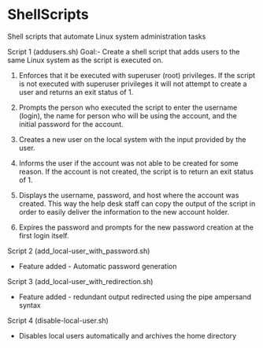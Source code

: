 # ShellScripts
Shell scripts that automate Linux system administration tasks

Script 1 (addusers.sh)
Goal:- Create a shell script that adds users to the same Linux system as the script is executed on.

1. Enforces that it be executed with superuser (root) privileges.  If the script is not executed with superuser privileges it will not attempt to create a user and        returns an exit status of 1.

2. Prompts the person who executed the script to enter the username (login), the name for person who will be using the account, and the initial password for the account.

3. Creates a new user on the local system with the input provided by the user.

4. Informs the user if the account was not able to be created for some reason.  If the account is not created, the script is to return an exit status of 1.

5. Displays the username, password, and host where the account was created.  This way the help desk staff can copy the output of the script in order to easily deliver the information to the new account holder.

6. Expires the password and prompts for the new password creation at the first login itself.

Script 2 (add_local-user_with_password.sh)
- Feature added - Automatic password generation

Script 3 (add_local-user_with_redirection.sh)
- Feature added - redundant output redirected using the pipe ampersand syntax

Script 4 (disable-local-user.sh)
- Disables local users automatically and archives the home directory
